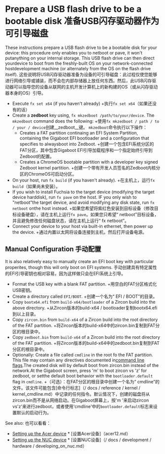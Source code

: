  
# Prepare a USB flash drive to be a bootable disk  准备USB闪存驱动器作为可引导磁盘 

These instructions prepare a USB flash drive to be a bootable disk for your device: this procedure only enables you to netboot or pave, it won't putanything on your internal storage. This USB flash drive can then direct yourdevice to boot from the freshly-built OS on your network-connected hostdevelopment machine (or alternately from the OS on the flash drive itself). 这些说明将USB闪存驱动器准备为设备的可引导磁盘：此过程仅使您能够进行网络引导或铺装，而不会在内部存储器上放任何东西。然后，此USB闪存驱动器可以指导您的设备从联网的主机开发计算机上的新构建的OS（或从闪存驱动器本身的OS）引导。

 
+ Execute `fx set x64` (if you haven't already)  +执行`fx set x64`（如果还没有的话）
+ Create a __zedboot__ key using, `fx mkzedboot /path/to/your/device`. The `mkzedboot` command does the following: +使用`fx mkzedboot / path / to / your / device`创建__zedboot__键。 `mkzedboot`命令执行以下操作：
  + Creates a FAT partition continaing an EFI System Partition, containing the Gigaboot EFI bootloader and a configuration that specifies to alwaysboot into Zedboot. +创建一个包含EFI系统分区的FAT分区，其中包含Gigaboot EFI引导加载程序和一个指定始终引导到Zedboot的配置。
  + Creates a ChromeOS bootable partition with a developer key signed Zedboot kernel partition. +创建一个带有开发人员签名的Zedboot内核分区的ChromeOS可启动分区。
+ On your host, run `fx build` (if you haven't already).  +在主机上，运行`fx build`（如果尚未安装）。
+ If you wish to install Fuchsia to the target device (modifying the target device harddisk), run `fx pave` on the host. IF you only wish to "netboot"the target device, and avoid modifying any disk state, run `fx netboot` onthe host instead. +如果您希望将紫红色安装到目标设备（修改目标设备硬盘），请在主机上运行`fx pave`。如果您只希望“ netboot”目标设备，并且避免修改任何磁盘状态，请在主机上运行“ fx netboot”。
+ Connect your device to your host via built-in ethernet, then power up the device. +通过内置以太网将设备连接到主机，然后打开设备电源。

 
## Manual Configuration  手动配置 

It is also relatively easy to manually create an EFI boot key with particular properites, though this will only boot on EFI systems. 手动创建具有特定属性的EFI引导密钥也相对容易，因为这样做只会在EFI系统上引导。

 
+ Format the USB key with a blank FAT partition.  +用空白的FAT分区格式化USB密钥。
+ Create a directory called `EFI/BOOT`.  +创建一个名为“ EFI / BOOT”的目录。
+ Copy `bootx64.efi` from `build-x64/bootloader` of a Zircon build into the above directory. +从Zircon版本的build-x64 / bootloader复制bootx64.efi到以上目录。
+ Copy `zircon.bin` from `build-x64` of a Zircon build into the root directory of the FAT partition. +将Zircon版本的build-x64中的zircon.bin复制到FAT分区的根目录中。
+ Copy `zedboot.bin` from `build-x64` of a Zircon build into the root directory of the FAT partition. +将Zircon版本的build-x64中的zedboot.bin复制到FAT分区的根目录中。
+ Optionally: Create a file called `cmdline` in the root fo the FAT partition. This file may contain any directives documented in[command line flags](/docs/reference/kernel/kernel_cmdline.md).The created disk will by default boot from zircon.bin instead of the network.At the Gigaboot screen, press 'm' to boot zircon vs 'z' for zedboot, or setthe default boot behavior with the `bootloader.default` flag in `cmdline`. +（可选）：在FAT分区的根目录中创建一个名为“ cmdline”的文件。该文件可能包含[命令行标志]（/ docs / reference / kernel / kernel_cmdline.md）中记录的任何指令。默认情况下，创建的磁盘将从zircon.bin而不是从网络启动。在Gigaboot屏幕上，按'm '来启动zircon vs'z'来进行zedboot，或者使用'cmdline'中的`bootloader.default`标志来设置默认的启动行为。

See also:  也可以看看：
* [Setting up the Acer device](acer12.md)  * [设置Acer设备]（acer12.md）
* [Setting up the NUC device](/docs/development/hardware/developing_on_nuc.md)  * [设置NUC设备]（/ docs / development / hardware / developing_on_nuc.md）

